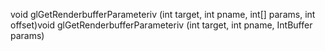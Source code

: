 void glGetRenderbufferParameteriv (int target, int pname, int[] params, int offset)void glGetRenderbufferParameteriv (int target, int pname, IntBuffer params)
